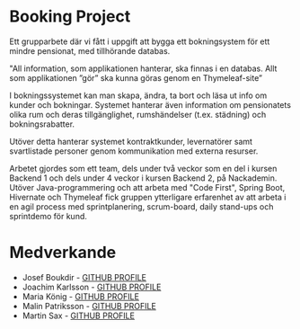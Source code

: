 # Booking Project

Ett grupparbete där vi fått i uppgift att bygga ett bokningsystem för ett mindre pensionat, med tillhörande databas.

"All information, som applikationen hanterar, ska finnas i en databas. Allt som applikationen ”gör” ska kunna göras genom en Thymeleaf-site”

I bokningssystemet kan man skapa, ändra, ta bort och läsa ut info om kunder och bokningar. 
Systemet hanterar även information om pensionatets olika rum och deras tillgänglighet, rumshändelser (t.ex. städning) och bokningsrabatter.

Utöver detta hanterar systemet kontraktkunder, levernatörer samt svartlistade personer genom kommunikation med externa resurser.

Arbetet gjordes som ett team, dels under två veckor som en del i kursen Backend 1 och dels under 4 veckor i kursen Backend 2, på Nackademin. 
Utöver Java-programmering och att arbeta med "Code First", Spring Boot, Hivernate och Thymeleaf fick gruppen ytterligare erfarenhet av att 
arbeta i en agil process med sprintplanering, scrum-board, daily stand-ups och sprintdemo för kund. 

# Medverkande

* Josef Boukdir - [GITHUB PROFILE](https://github.com/berberapan)
* Joachim Karlsson - [GITHUB PROFILE](https://github.com/Jaikem1)
* Maria König - [GITHUB PROFILE](https://github.com/MariaKonig)
* Malin Patriksson - [GITHUB PROFILE](https://github.com/MalinPatriksson)
* Martin Sax - [GITHUB PROFILE](https://github.com/HMSax)

